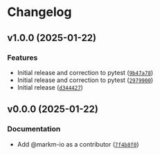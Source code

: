 # Changelog

## v1.0.0 (2025-01-22)

### Features

- Initial release and correction to pytest ([`9b47a78`](https://github.com/markm-io/slack-webhook-notifier/commit/9b47a78f1f4dea10bb24ff3716687b3b5a826227))
- Initial release and correction to pytest ([`2979900`](https://github.com/markm-io/slack-webhook-notifier/commit/29799009f6de431b1e6ae3942dcd26ce6f85fd1a))
- Initial release ([`d344427`](https://github.com/markm-io/slack-webhook-notifier/commit/d3444277981fbf0476b28f7caade0bd3ca60de53))

## v0.0.0 (2025-01-22)

### Documentation

- Add @markm-io as a contributor ([`7f4b8f0`](https://github.com/markm-io/slack-webhook-notifier/commit/7f4b8f04753120f7bf68793171fd5c90e02aac32))
